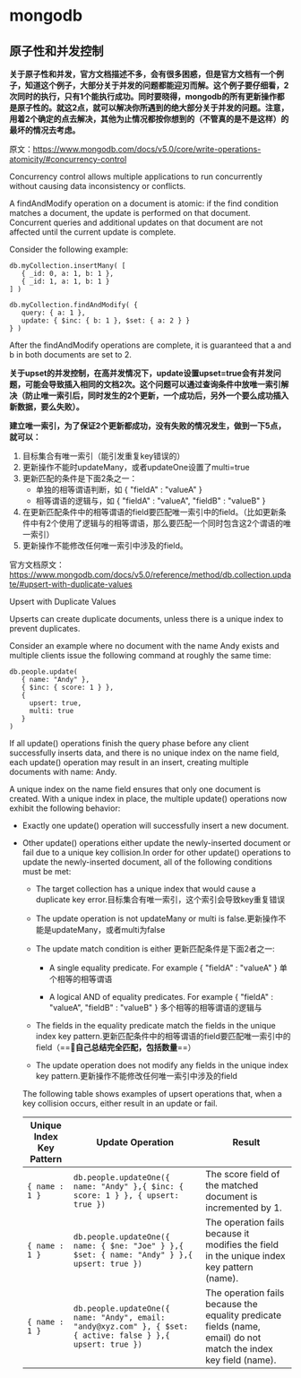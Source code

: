 # mongodb

## 原子性和并发控制

**关于原子性和并发，官方文档描述不多，会有很多困惑，但是官方文档有一个例子，知道这个例子，大部分关于并发的问题都能迎刃而解。这个例子要仔细看，2次同时的执行，只有1个能执行成功。同时要晓得，mongodb的所有更新操作都是原子性的。就这2点，就可以解决你所遇到的绝大部分关于并发的问题。注意，用着2个确定的点去解决，其他为止情况都按你想到的（不管真的是不是这样）的最坏的情况去考虑。**

原文：<https://www.mongodb.com/docs/v5.0/core/write-operations-atomicity/#concurrency-control>

Concurrency control allows multiple applications to run concurrently without causing data inconsistency or conflicts.

A findAndModify operation on a document is atomic: if the find condition matches a document, the update is performed on that document. Concurrent queries and additional updates on that document are not affected until the current update is complete.

Consider the following example:

```shell
db.myCollection.insertMany( [
   { _id: 0, a: 1, b: 1 },
   { _id: 1, a: 1, b: 1 }
] )
```

```shell
db.myCollection.findAndModify( {
   query: { a: 1 },
   update: { $inc: { b: 1 }, $set: { a: 2 } }
} )
```

After the findAndModify operations are complete, it is guaranteed that a and b in both documents are set to 2.

**关于upset的并发控制，在高并发情况下，update设置upset=true会有并发问题，可能会导致插入相同的文档2次。这个问题可以通过查询条件中放唯一索引解决（防止唯一索引后，同时发生的2个更新，一个成功后，另外一个要么成功插入新数据，要么失败）。**

**建立唯一索引，为了保证2个更新都成功，没有失败的情况发生，做到一下5点，就可以：**

1. 目标集合有唯一索引（能引发重复key错误的）
2. 更新操作不能时updateMany，或者updateOne设置了multi=true
3. 更新匹配的条件是下面2条之一：
   - 单独的相等谓语判断，如 { "fieldA" : "valueA" }
   - 相等谓语的逻辑与，如 { "fieldA" : "valueA", "fieldB" : "valueB" }
4. 在更新匹配条件中的相等谓语的field要匹配唯一索引中的field。（比如更新条件中有2个使用了逻辑与的相等谓语，那么要匹配一个同时包含这2个谓语的唯一索引）
5. 更新操作不能修改任何唯一索引中涉及的field。

官方文档原文：<https://www.mongodb.com/docs/v5.0/reference/method/db.collection.update/#upsert-with-duplicate-values>

Upsert with Duplicate Values

Upserts can create duplicate documents, unless there is a unique index to prevent duplicates.

Consider an example where no document with the name Andy exists and multiple clients issue the following command at roughly the same time:

```shell
db.people.update(
   { name: "Andy" },
   { $inc: { score: 1 } },
   {
     upsert: true,
     multi: true
   }
)
```

If all update() operations finish the query phase before any client successfully inserts data, and there is no unique index on the name field, each update() operation may result in an insert, creating multiple documents with name: Andy.

A unique index on the name field ensures that only one document is created. With a unique index in place, the multiple update() operations now exhibit the following behavior:

- Exactly one update() operation will successfully insert a new document.

- Other update() operations either update the newly-inserted document or fail due to a unique key collision.In order for other update() operations to update the newly-inserted document, all of the following conditions must be met:

  - The target collection has a unique index that would cause a duplicate key error.目标集合有唯一索引，这个索引会导致key重复错误

  - The update operation is not updateMany or multi is false.更新操作不能是updateMany，或者multi为false

  - The update match condition is either 更新匹配条件是下面2者之一:

    - A single equality predicate. For example { "fieldA" : "valueA" } 单个相等的相等谓语

    - A logical AND of equality predicates. For example { "fieldA" : "valueA", "fieldB" : "valueB" } 多个相等的相等谓语的逻辑与

  - The fields in the equality predicate match the fields in the unique index key pattern.更新匹配条件中的相等谓语的field要匹配唯一索引中的field（==:pill:**自己总结完全匹配，包括数量**==）

  - The update operation does not modify any fields in the unique index key pattern.更新操作不能修改任何唯一索引中涉及的field

  The following table shows examples of upsert operations that, when a key collision occurs, either result in an update or fail.

  |Unique Index Key Pattern|Update Operation|Result|
  |--|--|--|
  |`{ name : 1 }`|`db.people.updateOne({ name: "Andy" },{ $inc: { score: 1 } }, { upsert: true })`|The score field of the matched document is incremented by 1.|
  |`{ name : 1 }`|`db.people.updateOne({ name: { $ne: "Joe" } },{ $set: { name: "Andy" } },{ upsert: true })`|The operation fails because it modifies the field in the unique index key pattern (name).|
  |`{ name : 1 }`|`db.people.updateOne({ name: "Andy", email: "andy@xyz.com" }, { $set: { active: false } },{ upsert: true })`|The operation fails because the equality predicate fields (name, email) do not match the index key field (name).|
  